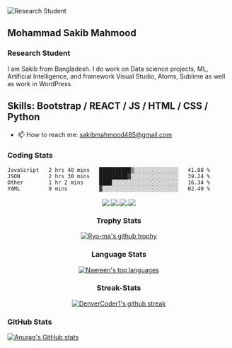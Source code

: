 ![Research Student ](https://resources.github.com/assets/img/webcasts/github-standard-banner.png)

## Mohammad Sakib Mahmood
### Research Student 

I am Sakib from Bangladesh. I do work on Data science projects, ML, Artificial Intelligence, and framework Visual Studio, Atoms, Sublime as well as work in WordPress.

## Skills: Bootstrap / REACT / JS / HTML / CSS / Python

- 📫 How to reach me: sakibmahmood485@gmail.com 

### Coding Stats
<!--START_SECTION:waka-->
```text
JavaScript   2 hrs 40 mins   ██████████▒░░░░░░░░░░░░░░   41.88 % 
JSON         2 hrs 30 mins   █████████▓░░░░░░░░░░░░░░░   39.24 % 
Other        1 hr 2 mins     ████░░░░░░░░░░░░░░░░░░░░░   16.34 % 
YAML         9 mins          ▓░░░░░░░░░░░░░░░░░░░░░░░░   02.49 % 
```
<!--END_SECTION:waka-->

</div>

<div align="center">
  
<a href="https://github.com/sakibb019/Using-Databases-with-Python">
  <img align="center" src="https://github-readme-stats.vercel.app/api/pin/?username=sakibb019&repo=Using-Databases-with-Python&theme=dark" />
</a>
<a href="https://github.com/sakibb019/symfony">
 <img align="center" src="https://github-readme-stats.vercel.app/api/pin/?username=sakibb019&repo=symfony&theme=dark" />
</a>
<a href="https://github.com/sakibb019/UI-project">
 <img align="center" src="https://github-readme-stats.vercel.app/api/pin/?username=sakibb019&repo=UI-project&theme=dark" />
</a>
<a href="https://github.com/sakibb019/Birthday-Analysis">
 <img align="center" src="https://github-readme-stats.vercel.app/api/pin/?username=sakibb019&repo=Birthday-Analysis&theme=dark" />
</a>

### Trophy Stats
[![Ryo-ma's github trophy](https://github-profile-trophy.vercel.app/?username=sakibb019&row=1)](https://github.com/ryo-ma/github-profile-trophy)

### Language Stats
[![Naereen's top languages](https://github-readme-stats.vercel.app/api/top-langs/?username=sakibb019&theme=blue-green)](https://github.com/anuraghazra/github-readme-stats)

### Streak-Stats
[![DenverCoder1's github streak](https://github-readme-streak-stats.herokuapp.com/?user=sakibb019&theme=blue-green)](https://github.com/DenverCoder1/github-readme-streak-stats)


</div>



### GitHub Stats

[![Anurag's GitHub stats](https://github-readme-stats.vercel.app/api?username=sakibb019)](https://github.com/anuraghazra/github-readme-stats)

